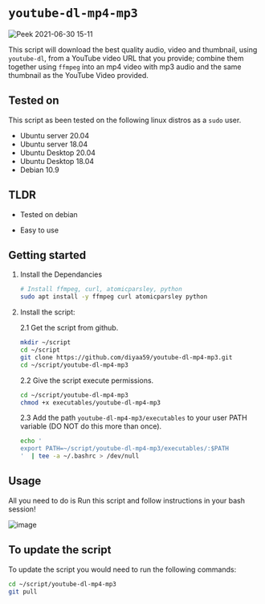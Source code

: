# `youtube-dl-mp4-mp3`

![Peek 2021-06-30 15-11](https://user-images.githubusercontent.com/26883110/124032326-ac6c0380-d9b5-11eb-9b2f-1595647e6181.gif)

This script will download the best quality audio, video and thumbnail, using `youtube-dl`, from a YouTube video URL that you provide; combine them together using `ffmpeg` into an mp4 video with mp3 audio and the same thumbnail as the YouTube Video provided.

## Tested on 
This script as been tested on the following linux distros as a `sudo` user.

- Ubuntu server 20.04
- Ubuntu server 18.04
- Ubuntu Desktop 20.04
- Ubuntu Desktop 18.04
- Debian 10.9

## TLDR

- Tested on debian

- Easy to use

## Getting started

1. Install the Dependancies
	```sh
	# Install ffmpeg, curl, atomicparsley, python
	sudo apt install -y ffmpeg curl atomicparsley python
	```
2. Install the script:
	
	2.1 Get the script from github.
	```sh
	mkdir ~/script
	cd ~/script
	git clone https://github.com/diyaa59/youtube-dl-mp4-mp3.git
	cd ~/script/youtube-dl-mp4-mp3
	```
	2.2 Give the script execute permissions.
	```sh
	cd ~/script/youtube-dl-mp4-mp3
	chmod +x executables/youtube-dl-mp4-mp3
	```
	2.3 Add the path `youtube-dl-mp4-mp3/executables` to your user PATH variable (DO NOT do this more than once).
	```sh
	echo '
	export PATH=~/script/youtube-dl-mp4-mp3/executables/:$PATH
	'  | tee -a ~/.bashrc > /dev/null
	```

## Usage

All you need to do is Run this script and follow instructions in your bash session!

![image](https://user-images.githubusercontent.com/26883110/124055825-d5a28900-d9e1-11eb-85b3-eff18ae0c0f3.png)

## To update the script

To update the script you would need to run the following commands:

```bash
cd ~/script/youtube-dl-mp4-mp3
git pull
```
